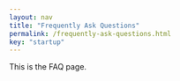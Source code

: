 ```yaml
---
layout: nav
title: "Frequently Ask Questions"
permalink: /frequently-ask-questions.html
key: "startup"
---
```


This is the FAQ page.